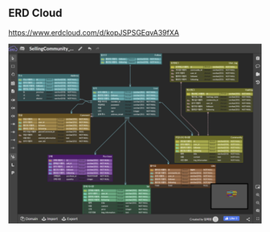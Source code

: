 ## ERD Cloud
https://www.erdcloud.com/d/kopJSPSGEqvA39fXA

<img src="ERDCloud.png" alt="ERD Cloud 캡처 사진">